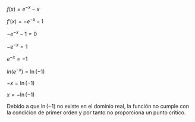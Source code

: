 $f(x) = e^{-x}-x$

$f'(x) = -e^{-x}-1$

$-e^{-x}-1 = 0$

$-e^{-x} = 1$

$e^{-x} = -1$

$ln(e^{-x}) = \ln(-1)$

$-x = \ln(-1)$

$x = -\ln(-1)$

Debido a que $\ln(-1)$ no existe en el dominio real, la función no cumple con la condicion de primer orden y por tanto
no proporciona un punto critico.

